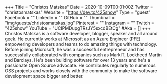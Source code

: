 +++
Title = "Christos Matskas"
Date = 2020-10-09T00:01:00Z
Twitter = "christosmatskas"
Website = "https://dev.to/425show"
Type = "guest"
Facebook = ""
Linkedin = ""
GitHub = ""
Thumbnail = "img/guests/christosmatskas.jpg"
Pinterest = ""
Instagram = ""
Twitch = "425show"
YouTube = "UCIPMDupgTRsJY5sxcdBEtCg"
#Aka = []
+++
Christos Matskas is a software developer, blogger, speaker and all around geek. He currently works at Microsoft as an Azure Engineer (PFE) empowering developers and teams to do amazing things with technology. Before joining Microsoft, he was a successful entrepreneur and has successfully collaborated with companies such as MarkIT, Lockheed Martin and Barclays. He's been building software for over 13 years and he's a passionate Open Source advocate. He contributes regularly to numerous OSS projects and works closely with the community to make the software development space bigger and better.